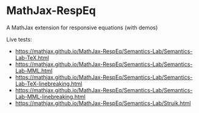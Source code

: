 # MathJax-RespEq
A MathJax extension for responsive equations (with demos)

Live tests:

* https://mathjax.github.io/MathJax-RespEq/Semantics-Lab/Semantics-Lab-TeX.html
* https://mathjax.github.io/MathJax-RespEq/Semantics-Lab/Semantics-Lab-MML.html
* https://mathjax.github.io/MathJax-RespEq/Semantics-Lab/Semantics-Lab-TeX-linebreaking.html
* https://mathjax.github.io/MathJax-RespEq/Semantics-Lab/Semantics-Lab-MML-linebreaking.html
* https://mathjax.github.io/MathJax-RespEq/Semantics-Lab/Struik.html
